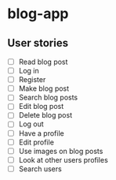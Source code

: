 # blog-app

## User stories

- [ ] Read blog post
- [ ] Log in
- [ ] Register
- [ ] Make blog post
- [ ] Search blog posts
- [ ] Edit blog post
- [ ] Delete blog post
- [ ] Log out
- [ ] Have a profile
- [ ] Edit profile
- [ ] Use images on blog posts
- [ ] Look at other users profiles
- [ ] Search users

